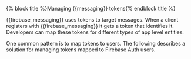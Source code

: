 {% block title %}Managing {{messaging}} tokens{% endblock title %}

{{firebase_messaging}} uses tokens to target messages. When a client
registers with {{firebase_messaging}} it gets a token that identifies
it. Developers can map these tokens for different types of app level
entities.

One common pattern is to map tokens to users. The following describes
a solution for managing tokens mapped to Firebase Auth users.
